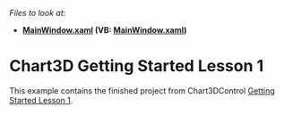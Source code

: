 <!-- default file list -->
*Files to look at*:

* **[MainWindow.xaml](./CS/Chart3D_Lesson1/MainWindow.xaml) (VB: [MainWindow.xaml](./VB/Chart3D_Lesson1/MainWindow.xaml))**
<!-- default file list end -->
# Chart3D Getting Started Lesson 1


This example contains the finished project from Chart3DControl <a href="https://documentation.devexpress.com/WPF/117575/Controls-and-Libraries/Charts-Suite/Chart3D-Control/Getting-Started/Lesson-1-Create-a-Simple-Unbound-3D-Chart">Getting Started Lesson 1</a>.

<br/>


